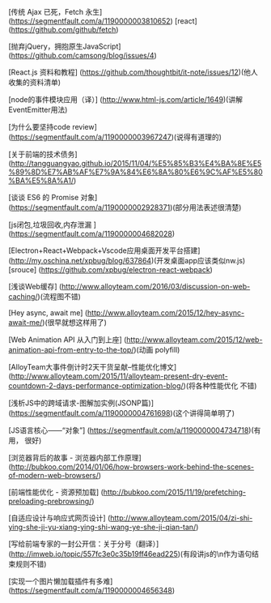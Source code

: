 [传统 Ajax 已死，Fetch 永生]
(https://segmentfault.com/a/1190000003810652) [react]
(https://github.com/github/fetch)

[抛弃jQuery，拥抱原生JavaScript]
(https://github.com/camsong/blog/issues/4)


[React.js 资料和教程]
(https://github.com/thoughtbit/it-note/issues/12)(他人收集的资料清单)

[node的事件模块应用（译）]
(http://www.html-js.com/article/1649)(讲解EventEmitter用法)

[为什么要坚持code review]
(https://segmentfault.com/a/1190000003967247)(说得有道理的)

[关于前端的技术债务]
(http://tangguangyao.github.io/2015/11/04/%E5%85%B3%E4%BA%8E%E5%89%8D%E7%AB%AF%E7%9A%84%E6%8A%80%E6%9C%AF%E5%80%BA%E5%8A%A1/)

[谈谈 ES6 的 Promise 对象]
(https://segmentfault.com/a/1190000002928371)(部分用法表述很清楚)

[js闭包,垃圾回收,内存泄漏 ]
(https://segmentfault.com/a/1190000004682028)

[Electron+React+Webpack+Vscode应用桌面开发平台搭建]
(http://my.oschina.net/xpbug/blog/637864)(开发桌面app应该类似nw.js)[srouce]
(https://github.com/xpbug/electron-react-webpack)

[浅谈Web缓存]
(http://www.alloyteam.com/2016/03/discussion-on-web-caching/)(流程图不错)

[Hey async, await me]
(http://www.alloyteam.com/2015/12/hey-async-await-me/)(很早就想这样用了)

[Web Animation API 从入门到上座]
(http://www.alloyteam.com/2015/12/web-animation-api-from-entry-to-the-top/)(动画 polyfill)

[AlloyTeam大事件倒计时2天干货呈献–性能优化博文]
(http://www.alloyteam.com/2015/11/alloyteam-present-dry-event-countdown-2-days-performance-optimization-blog/)(将各种性能优化  不错)

[浅析JS中的跨域请求-图解加实例(JSONP篇)]
(https://segmentfault.com/a/1190000004761698)(这个讲得简单明了)

[JS语言核心——“对象”]
(https://segmentfault.com/a/1190000004734718)(有用， 很好)

[浏览器背后的故事 - 浏览器内部工作原理]
(http://bubkoo.com/2014/01/06/how-browsers-work-behind-the-scenes-of-modern-web-browsers/)

[前端性能优化 - 资源预加载]
(http://bubkoo.com/2015/11/19/prefetching-preloading-prebrowsing/)

[自适应设计与响应式网页设计]
(http://www.alloyteam.com/2015/04/zi-shi-ying-she-ji-yu-xiang-ying-shi-wang-ye-she-ji-qian-tan/)

[写给前端专家的一封公开信：关于分号（翻译）]
(http://imweb.io/topic/557fc3e0c35b19ff46ead225)(有段讲js的\n作为语句结束规则不错)

[实现一个图片懒加载插件有多难]
(https://segmentfault.com/a/1190000004656348)


